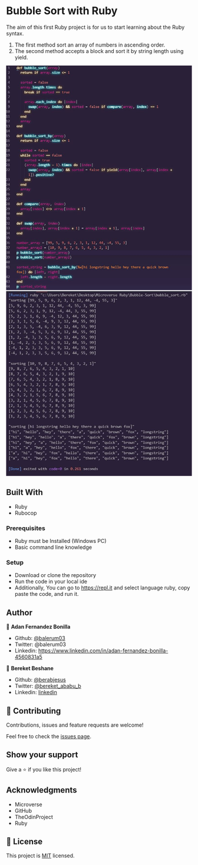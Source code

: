 # Bubble Sort with Ruby
The aim of this first Ruby project is for us to start learning about the Ruby syntax.
  1. The first method sort an array of numbers in ascending order.
  2. The second method accepts a block and sort it by string length using yield.

![screenshot](assets/screen.JPG)
![screenshot](assets/screen1.JPG)

## Built With

- Ruby
- Rubocop

### Prerequisites

- Ruby must be Installed (Windows PC)
- Basic command line knowledge

### Setup

- Download or clone the repository
- Run the code in your local ide
- Additionally, You can go to https://repl.it and select language ruby, copy paste the code, and run it.

## Author

👤 **Adan Fernandez Bonilla**

- Github: [@balerum03](https://github.com/balerum03)
- Twitter: @balerum03
- Linkedin: https://www.linkedin.com/in/adan-fernandez-bonilla-4560831a5

👤 **Bereket Beshane**

- Github: [@berabjesus](https://github.com/Berabjesus)
- Twitter: [@bereket_ababu_b](https://twitter.com/bereket_ababu_b)
- Linkedin: [linkedin](https://www.linkedin.com/in/bereket-beshane-a1b75a1a9/)

## 🤝 Contributing

Contributions, issues and feature requests are welcome!

Feel free to check the [issues page](https://github.com/Berabjesus/Bubble-Sort/issues).

## Show your support

Give a ⭐️ if you like this project!

## Acknowledgments

- Microverse
- GitHub
- TheOdinProject
- Ruby

## 📝 License


This project is [MIT](LICENSE) licensed.
